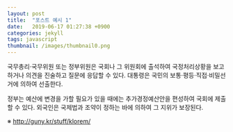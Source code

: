 ```yaml
---
layout: post
title:  "포스트 예시 1"
date:   2019-06-17 01:27:38 +0900
categories: jekyll
tags: javascript
thumbnail: /images/thumbnail0.png
---
```

국무총리·국무위원 또는 정부위원은 국회나 그 위원회에 출석하여 국정처리상황을 보고하거나 의견을 진술하고 질문에 응답할 수 있다. 대통령은 국민의 보통·평등·직접·비밀선거에 의하여 선출한다.

정부는 예산에 변경을 가할 필요가 있을 때에는 추가경정예산안을 편성하여 국회에 제출할 수 있다. 외국인은 국제법과 조약이 정하는 바에 의하여 그 지위가 보장된다.

※ http://guny.kr/stuff/klorem/
